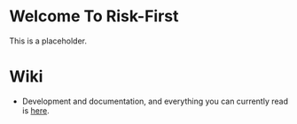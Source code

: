 # Welcome To Risk-First

This is a placeholder.  


# Wiki

 - Development and documentation, and everything you can currently read is [here](https://github.com/risk-first/website/wiki).
